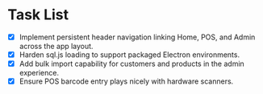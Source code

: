 # Task List

- [x] Implement persistent header navigation linking Home, POS, and Admin across the app layout.
- [x] Harden sql.js loading to support packaged Electron environments.
- [x] Add bulk import capability for customers and products in the admin experience.
- [x] Ensure POS barcode entry plays nicely with hardware scanners.
